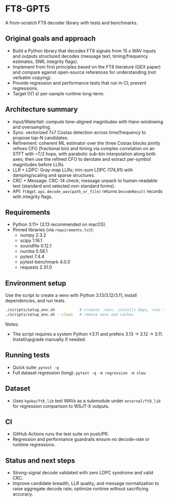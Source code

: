 # FT8-GPT5

A from-scratch FT8 decoder library with tests and benchmarks.

## Original goals and approach
- Build a Python library that decodes FT8 signals from 15 s WAV inputs and outputs structured decodes (message text, timing/frequency estimates, SNR, integrity flags).
- Implement from first principles based on the FT8 literature (QEX paper) and compare against open-source references for understanding (not verbatim copying).
- Provide regression and performance tests that run in CI; prevent regressions.
- Target O(1 s) per-sample runtime long-term.

## Architecture summary
- Input/Waterfall: compute tone-aligned magnitudes with Hann windowing and oversampling.
- Sync: vectorized 7x7 Costas detection across time/frequency to propose top-N candidates.
- Refinement: coherent ML estimator over the three Costas blocks jointly refines CFO (fractional bin) and timing via complex correlation on an STFT with ~T/2 hops, with parabolic sub-bin interpolation along both axes; then use the refined CFO to derotate and extract per-symbol magnitudes before LLRs.
- LLR + LDPC: Gray-map LLRs; min-sum LDPC (174,91) with damping/scaling and sparse structures.
- CRC + Message: CRC-14 check; message unpack to human-readable text (standard and selected non-standard forms).
- API: `ft8gpt.api.decode_wav(path_or_file)` returns `DecodeResult` records with integrity flags.

## Requirements
- Python 3.11+ (3.13 recommended on macOS).
- Pinned libraries (via `requirements.txt`):
  - numpy 2.3.2
  - scipy 1.16.1
  - soundfile 0.12.1
  - numba 0.58.1
  - pytest 7.4.4
  - pytest-benchmark 4.0.0
  - requests 2.31.0

## Environment setup
Use the script to create a venv with Python 3.13/3.12/3.11, install dependencies, and run tests.

```bash
./scripts/setup_env.sh           # creates .venv, installs deps, runs tests
./scripts/setup_env.sh --clean   # remove venv and caches
```

Notes:
- The script requires a system Python ≥3.11 and prefers 3.13 → 3.12 → 3.11. Install/upgrade manually if needed.

## Running tests
- Quick suite: `pytest -q`
- Full dataset regression (long): `pytest -q -m regression -m slow`

## Dataset
- Uses `kgoba/ft8_lib` test WAVs as a submodule under `external/ft8_lib` for regression comparison to WSJT-X outputs.

## CI
- GitHub Actions runs the test suite on push/PR.
- Regression and performance guardrails ensure no decode-rate or runtime regressions.

## Status and next steps
- Strong-signal decode validated with zero LDPC syndrome and valid CRC.
- Improve candidate breadth, LLR quality, and message normalization to raise aggregate decode rate; optimize runtime without sacrificing accuracy.
